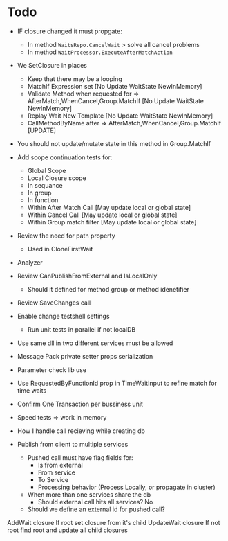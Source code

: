 ﻿# Todo
* IF closure changed it must propgate:
	* In method `WaitsRepo.CancelWait` > solve all cancel problems
	* In method `WaitProcessor.ExecuteAfterMatchAction`
* We SetClosure in places
	* Keep that there may be a looping
	* MatchIf Expression set [No Update WaitState NewInMemory]
	* Validate Method when requested for => AfterMatch,WhenCancel,Group.MatchIf [No Update WaitState NewInMemory]
	* Replay Wait New Template [No Update WaitState NewInMemory]
	* CallMethodByName after  => AfterMatch,WhenCancel,Group.MatchIf [UPDATE]
* You should not update/mutate state in this method in Group.MatchIf
* Add scope continuation tests for:
	- Global Scope
	- Local Closure scope
	- In sequance
	- In group
	- In function
	- Within After Match Call [May update local or global state]
	- Within Cancel Call [May update local or global state]
	- Within Group match filter [May update local or global state]

* Review the need for path property 
	* Used in CloneFirstWait

* Analyzer
* Review CanPublishFromExternal and IsLocalOnly
	* Should it defined for method group or method idenetifier
* Review SaveChanges call
* Enable change testshell settings
	* Run unit tests in parallel if not localDB
* Use same dll in two different services must be allowed

* Message Pack private setter props serialization
* Parameter check lib use
* Use RequestedByFunctionId prop in TimeWaitInput to refine match for time waits
* Confirm One Transaction per bussiness unit
* Speed tests => work in memory
* How I handle call recieving while creating db

* Publish from client to multiple services
	* Pushed call must have flag fields for:
		* Is from external
		* From service
		* To Service
		* Processing behavior (Process Locally, or propagate in cluster)
	* When more than one services share the db
		* Should external call hits all services? No
	* Should we define an external id for pushed call?


AddWait closure
	If root set closure from it's child
UpdateWait closure
	If not root find root and update all child closures
